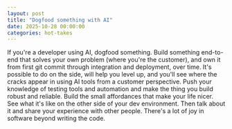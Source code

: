 ```yaml
---
layout: post
title: "Dogfood something with AI"
date: 2025-10-28 00:00:00
categories: hot-takes
---
```


If you're a developer using AI, dogfood something. Build something end-to-end that solves your own problem (where you're the customer), and own it from first git commit through integration and deployment, over time. It's possible to do on the side, will help you level up, and you'll see where the cracks appear in using AI tools from a customer perspective. Push your knowledge of testing tools and automation and make the thing you build robust and reliable. Build the small affordances that make your life nicer. See what it's like on the other side of your dev environment. Then talk about it and share your experience with other people. There's a lot of joy in software beyond writing the code.
